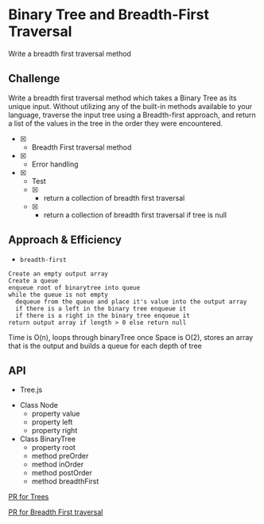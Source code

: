 # Binary Tree and Breadth-First Traversal
<!-- Short summary or background information -->
Write a breadth first traversal method

## Challenge
<!-- Description of the challenge -->
Write a breadth first traversal method which takes a Binary Tree as its unique input. Without utilizing any of the built-in methods available to your language, traverse the input tree using a Breadth-first approach, and return a list of the values in the tree in the order they were encountered.


- [x] - Breadth First traversal method
- [x] - Error handling
- [x] - Test
  - [x] - return a collection of breadth first traversal
  - [x] - return a collection of breadth first traversal if tree is null

## Approach & Efficiency
<!-- What approach did you take? Why? What is the Big O space/time for this approach? -->

- `breadth-first`
```
Create an empty output array
Create a queue
enqueue root of binarytree into queue
while the queue is not empty
  dequeue from the queue and place it's value into the output array
  if there is a left in the binary tree enqueue it
  if there is a right in the binary tree enqueue it
return output array if length > 0 else return null
```

Time is O(n), loops through binaryTree once
Space is O(2), stores an array that is the output and builds a queue for each depth of tree

## API
<!-- Description of each method publicly available to your Stack and Queue-->

* Tree.js
- Class Node
  - property value
  - property left
  - property right
- Class BinaryTree
  - property root
  - method preOrder
  - method inOrder
  - method postOrder
  - method breadthFirst


[PR for Trees](https://github.com/astrokd/data-structures-and-algorithms/pull/43)

[PR for Breadth First traversal](https://github.com/astrokd/data-structures-and-algorithms/pull/45)